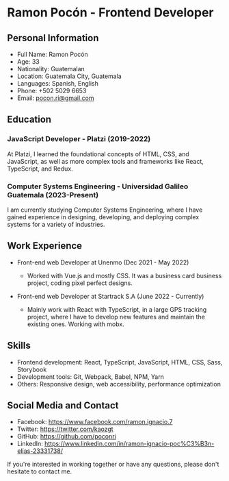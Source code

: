 # Ramon Pocón - Frontend Developer

## Personal Information
- Full Name: Ramon Pocón
- Age: 33
- Nationality: Guatemalan
- Location: Guatemala City, Guatemala
- Languages: Spanish, English
- Phone: +502 5029 6653
- Email: pocon.ri@gmail.com

## Education
### JavaScript Developer - Platzi (2019-2022)
At Platzi, I learned the foundational concepts of HTML, CSS, and JavaScript, as well as more complex tools and frameworks like React, TypeScript, and Redux.

### Computer Systems Engineering - Universidad Galileo Guatemala (2023-Present)
I am currently studying Computer Systems Engineering, where I have gained experience in designing, developing, and deploying complex systems for a variety of industries.

## Work Experience
- Front-end web Developer at Unenmo (Dec 2021 - May 2022)
  - Worked with Vue.js and mostly CSS. It was a business card business project, coding pixel perfect designs.

- Front-end web Developer at Startrack S.A (June 2022 - Currently)
  - Mainly work with React with TypeScript, in a large GPS tracking project, where I have to develop new features and maintain the existing ones. Working with mobx.


## Skills
- Frontend development: React, TypeScript, JavaScript, HTML, CSS, Sass, Storybook
- Development tools: Git, Webpack, Babel, NPM, Yarn
- Others: Responsive design, web accessibility, performance optimization

## Social Media and Contact
- Facebook: https://www.facebook.com/ramon.ignacio.7
- Twitter: https://twitter.com/kaozgt
- GitHub: https://github.com/poconri
- LinkedIn: https://www.linkedin.com/in/ramon-ignacio-poc%C3%B3n-elias-23331738/

If you're interested in working together or have any questions, please don't hesitate to contact me.
